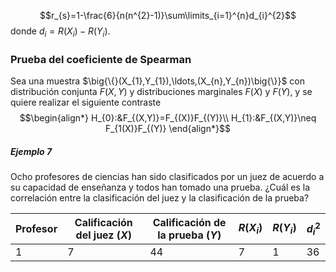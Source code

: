 $$r_{s}=1-\frac{6}{n(n^{2}-1)}\sum\limits_{i=1}^{n}d_{i}^{2}$$ donde $d_{i}=R(X_{i})-R(Y_{i})$.

### Prueba del coeficiente de Spearman 
Sea una muestra $\big{\{}(X_{1},Y_{1}),\ldots,(X_{n},Y_{n})\big{\}}$ con distribución conjunta $F(X,Y)$ y distribuciones marginales $F(X)$ y $F(Y)$, y se quiere realizar el siguiente contraste $$\begin{align*} H_{0}:&F_{(X,Y)}=F_{(X)}F_{(Y)}\\ H_{1}:&F_{(X,Y)}\neq F_{1(X)}F_{(Y)} \end{align*}$$
##### Ejemplo 7
Ocho profesores de ciencias han sido clasificados por un juez de acuerdo a su capacidad de enseñanza y todos han tomado una prueba. ¿Cuál es la correlación entre la clasificación del juez y la clasificación de la prueba?

| Profesor | Calificación del juez $(X)$ | Calificación de la prueba $(Y)$ | $R(X_{i})$ | $R(Y_{i})$ | $d_{i}^{2}$ |
| ---- | ---- | ---- | ---- | ---- | ---- |
| 1 | 7 | 44 | 7 | 1 | 36 |
